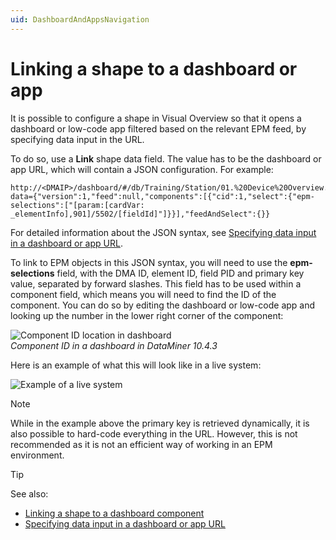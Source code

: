 ```yaml
---
uid: DashboardAndAppsNavigation
---
```


# Linking a shape to a dashboard or app

It is possible to configure a shape in Visual Overview so that it opens a dashboard or low-code app filtered based on the relevant EPM feed, by specifying data input in the URL.

To do so, use a **Link** shape data field. The value has to be the dashboard or app URL, which will contain a JSON configuration. For example:

```text
http://<DMAIP>/dashboard/#/db/Training/Station/01.%20Device%20Overview.dmadb?data={"version":1,"feed":null,"components":[{"cid":1,"select":{"epm-selections":["[param:[cardVar: _elementInfo],901]/5502/[fieldId]"]}}],"feedAndSelect":{}}
```

For detailed information about the JSON syntax, see [Specifying data input in a dashboard or app URL](xref:Specifying_data_input_in_URL).

To link to EPM objects in this JSON syntax, you will need to use the **epm-selections** field, with the DMA ID, element ID, field PID and primary key value, separated by forward slashes. This field has to be used within a component field, which means you will need to find the ID of the component. You can do so by editing the dashboard or low-code app and looking up the number in the lower right corner of the component:

![Component ID location in dashboard](~/develop/images/EPM_Retrieving_component_ID2.png)<br>
*Component ID in a dashboard in DataMiner 10.4.3*

Here is an example of what this will look like in a live system:

![Example of a live system](~/develop/images/348001913-4db1ed7c-b5e7-45fc-a55b-cd7ae9f533f0.png)

> [!NOTE]
> While in the example above the primary key is retrieved dynamically, it is also possible to hard-code everything in the URL. However, this is not recommended as it is not an efficient way of working in an EPM environment.

> [!TIP]
> See also:
>
> - [Linking a shape to a dashboard component](xref:Linking_a_shape_to_a_dashboard_component)
> - [Specifying data input in a dashboard or app URL](xref:Specifying_data_input_in_URL)

